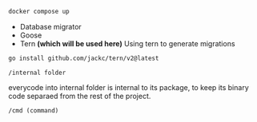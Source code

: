 ```bash
docker compose up
```

- Database migrator
- Goose
- Tern **(which will be used here)**
Using tern to generate migrations

```bash
go install github.com/jackc/tern/v2@latest
```

`/internal folder`

everycode into internal folder is internal to its package, to keep its binary code separaed from the rest of the project.

`/cmd (command)`
